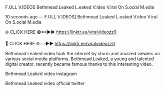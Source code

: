 F.ULL V.IDEOS Bethmead Leaked L.eaked V.ideo V.iral On S.ocial M.edia

10 seconds ago — F.ULL V.IDEOS] Bethmead Leaked L.eaked V.ideo V.iral On S.ocial M.edia

🌐 CLICK HERE 🟢==►► https://linktr.ee/viralvideozz0

🔴 CLICK HERE 🌐==►► https://linktr.ee/viralvideozz0

Bethmead Leaked video took the internet by storm and amazed viewers on various social media platforms. Bethmead Leaked, a young and talented digital creator, recently became famous thanks to this interesting video.

Bethmead Leaked video instagram

Bethmead Leaked video official twitter